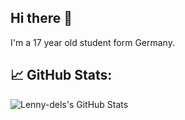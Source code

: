 ## Hi there 👋

I'm a 17 year old student form Germany.


## &#x1f4c8; GitHub Stats:

<a href="https://github.com/lenny-del/lenny-del">
  <img align="left" src="https://github-readme-stats.vercel.app/api?username=lenny-del&show_icons=true&line_height=27&count_private=true&title_color=ffffff&text_color=c9cacc&icon_color=2bbc8a&bg_color=1d1f21" alt="Lenny-dels's GitHub Stats" />
</a>
